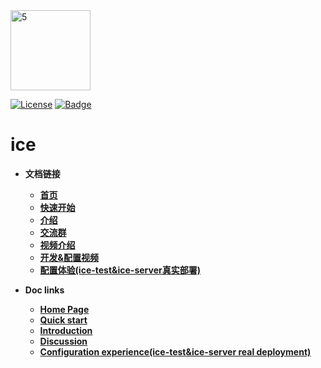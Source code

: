 <img width="128" alt="5" src="https://user-images.githubusercontent.com/33447125/151098049-72aaf8d1-b759-4d84-bf6b-1a2260033582.png">


[![License](https://img.shields.io/badge/license-Apache%202-4EB1BA.svg)](https://www.apache.org/licenses/LICENSE-2.0.html)
[![Badge](https://img.shields.io/badge/link-ice--docs-brightgreen)](http://waitmoon.com/docs)

# ice

- **文档链接**
    - [**首页**](http://waitmoon.com/docs/#/)
    - [**快速开始**](http://waitmoon.com/docs/#/?id=ice使用)
    - [**介绍**](http://waitmoon.com/docs/#/?id=ice介绍)
    - [**交流群**](http://waitmoon.com/docs/#/?id=交流探讨)
    - [**视频介绍**](https://www.bilibili.com/video/BV1hg411A7jx)
    - [**开发&配置视频**](https://www.bilibili.com/video/BV1Q34y1R7KF)
    - [**配置体验(ice-test&ice-server真实部署)**](http://waitmoon.com/)


- **Doc links**
    - [**Home Page**](http://waitmoon.com/docs/#/en/)
    - [**Quick start**](http://waitmoon.com/docs/#/en/?id=ice-use)
    - [**Introduction**](http://waitmoon.com/docs/#/en/?id=ice-introduction)
    - [**Discussion**](http://waitmoon.com/docs/#/en/?id=exchange-discussion)
    - [**Configuration experience(ice-test&ice-server real deployment)**](http://waitmoon.com/)
